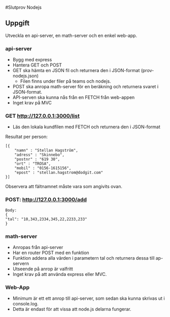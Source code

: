 #Slutprov Nodejs

## Uppgift

Utveckla en api-server, en math-server och en enkel web-app.

### api-server

- Bygg med express
- Hantera GET och POST
- GET ska hämta en JSON fil och returnera den i JSON-format (prov-nodejs.json)
  - Filen finns under filer på teams och nodejs.
- POST ska anropa math-server för en beräkning och returnera svaret i JSON-format.
- API-serven ska kunna nås från en FETCH från web-appen
- Inget krav på MVC

### GET http://127.0.0.1:3000/list

- Läs den lokala kundfilen med FETCH och returnera den i JSON-format

Resultat per person:

```
[{
    "namn" : "Stellan Hagström",
    "adress" : "Skinnebo",
    "postnr" : "619 30",
    "ort" : "TROSA",
    "mobil" : "0156-1615156",
    "epost" : "stellan.hagstrom@dodgit.com"
}]
```

Observera att fältnamnet måste vara som angivits ovan.

### POST: http://127.0.0.1:3000/add

```
Body:
{
"tal": "10,343,2334,345,22,2233,233"
}
```

### math-server

- Anropas från api-server
- Har en router POST med en funktion
- Funktion addera alla värden i parametern tal och returnera dessa till ap-servern
- Utseende på anrop är valfritt
- Inget krav på att använda express eller MVC.

### Web-App

- Minimum är ett ett anrop till api-server, som sedan ska kunna skrivas ut i console.log.
- Detta är endast för att vissa att node.js delarna fungerar.
